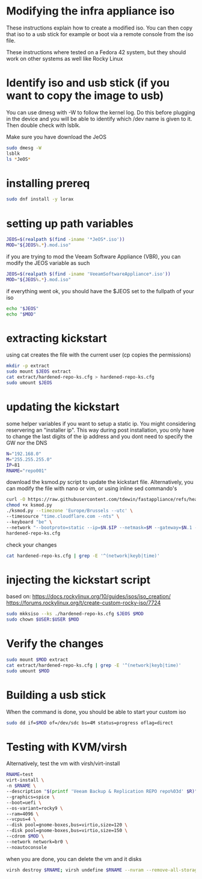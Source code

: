 # Modifying the infra appliance iso

These instructions explain how to create a modified iso. You can then copy that iso to a usb stick for example or boot via a remote console from the iso file.

These instructions where tested on a Fedora 42 system, but they should work on other systems as well like Rocky Linux

# Identify iso and usb stick (if you want to copy the image to usb)
You can use dmesg with -W to follow the kernel log. Do this before plugging in the device and you will be able to identify which /dev name is given to it. Then double check with lsblk.

Make sure you have download the JeOS
```bash
sudo dmesg -W
lsblk
ls *JeOS*
```

# installing prereq
```bash
sudo dnf install -y lorax
```


# setting up path variables
```bash
JEOS=$(realpath $(find -iname '*JeOS*.iso'))
MOD="${JEOS%.*}.mod.iso"
```

if you are trying to mod the Veeam Software Appliance (VBR), you can modify the JEOS variable as such
```bash
JEOS=$(realpath $(find -iname 'VeeamSoftwareAppliance*.iso'))
MOD="${JEOS%.*}.mod.iso"
```

if everything went ok, you should have the $JEOS set to the fullpath of your iso
```bash
echo "$JEOS"
echo "$MOD"
```


# extracting kickstart
using cat creates the file with the current user (cp copies the permissions)
```bash
mkdir -p extract
sudo mount $JEOS extract
cat extract/hardened-repo-ks.cfg > hardened-repo-ks.cfg
sudo umount $JEOS
```

# updating the kickstart

some helper variables if you want to setup a static ip. You might considering reservering an "installer ip". This way during post installation, you only have to change the last digits of the ip address and you dont need to specify the GW nor the DNS
```bash
N="192.168.0"
M="255.255.255.0"
IP=81
RNAME="repo001"
```

download the ksmod.py script to update the kickstart file. Alternatively, you can modify the file with nano or vim, or using inline sed commando's
```bash
curl -O https://raw.githubusercontent.com/tdewin/fastappliance/refs/heads/main/ksmod.py
chmod +x ksmod.py
./ksmod.py --timezone 'Europe/Brussels --utc' \
--timesource "time.cloudflare.com --nts" \
--keyboard "be" \
--network "--bootproto=static --ip=$N.$IP --netmask=$M --gateway=$N.1 --nameserver=$N.1 --hostname=$RNAME" \
hardened-repo-ks.cfg
```

check your changes
```bash
cat hardened-repo-ks.cfg | grep -E '^(network|keyb|time)'
```


# injecting the kickstart script
based on:
https://docs.rockylinux.org/10/guides/isos/iso_creation/
https://forums.rockylinux.org/t/create-custom-rocky-iso/7724

```bash
sudo mkksiso --ks ./hardened-repo-ks.cfg $JEOS $MOD
sudo chown $USER:$USER $MOD
```

# Verify the changes
```bash
sudo mount $MOD extract
cat extract/hardened-repo-ks.cfg | grep -E '^(network|keyb|time)'
sudo umount $MOD
```

# Building a usb stick
When the command is done, you should be able to start your custom iso
```bash
sudo dd if=$MOD of=/dev/sdc bs=4M status=progress oflag=direct
```

# Testing with KVM/virsh
Alternatively, test the vm with virsh/virt-install

```bash
RNAME=test
virt-install \
-n $RNAME \
--description "$(printf 'Veeam Backup & Replication REPO repo%03d' $R)" \
--graphics=spice \
--boot=uefi \
--os-variant=rocky9 \
--ram=4096 \
--vcpus=4 \
--disk pool=gnome-boxes,bus=virtio,size=120 \
--disk pool=gnome-boxes,bus=virtio,size=150 \
--cdrom $MOD \
--network network=br0 \
--noautoconsole
```
when you are done, you can delete the vm and it disks
```bash
virsh destroy $RNAME; virsh undefine $RNAME --nvram --remove-all-storage
```
